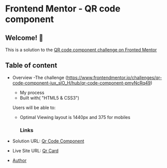 # Frontend Mentor - QR code component

## Welcome! 👋
This is a solution to the [QR code component challenge on Fronted Mentor](https://www.frontendmentor.io/challenges/qr-code-component-iux_sIO_H/hub/qr-code-component-pmyNcRq49)

## Table of content

- Overview
  -The challenge (https://www.frontendmentor.io/challenges/qr-code-component-iux_sIO_H/hub/qr-code-component-pmyNcRq49)

  - My process
  - Built with( "HTML5 & CSS3")

  Users will be able to:
  - Optimal Viewing layout is 1440px and 375 for mobiles

    ### Links

- Solution URL: [Qr Code Component]()

- Live Site URL: [Qr Card](https://monks-qr-code.netlify.app/)
- [Author](https://github.com/sarahmsd)
